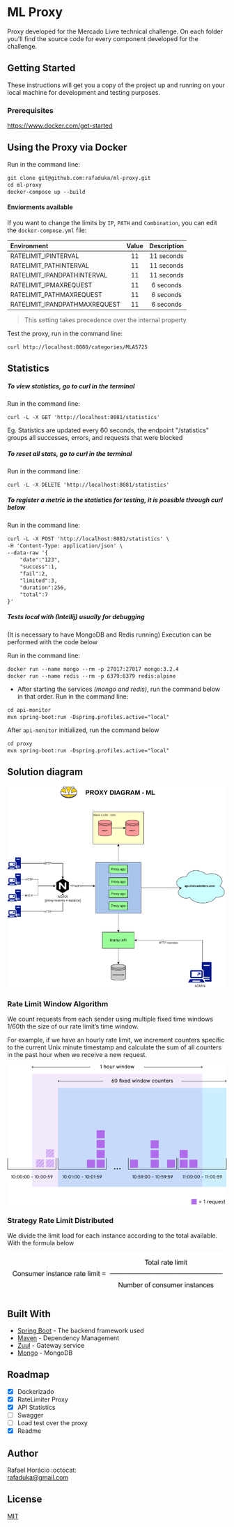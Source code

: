# ML Proxy

Proxy developed for the Mercado Livre technical challenge.
On each folder you'll find the source code for every component developed for the challenge.

## Getting Started

These instructions will get you a copy of the project up and running on your local machine for development and testing purposes.

### Prerequisites

https://www.docker.com/get-started

## Using the Proxy via Docker

Run in the command line:
```
git clone git@github.com:rafaduka/ml-proxy.git
cd ml-proxy
docker-compose up --build
```

#### Enviorments available

If you want to change the limits by `IP`, `PATH` and `Combination`, 
you can edit the `docker-compose.yml` file:

| Environment                   | Value         | Description  |
|:------------------------------|:-------------:|:------------:|
| RATELIMIT_IPINTERVAL          | 11            |  11 seconds  |
| RATELIMIT_PATHINTERVAL        | 11            |  11 seconds  |
| RATELIMIT_IPANDPATHINTERVAL   | 11            |  11 seconds  |
| RATELIMIT_IPMAXREQUEST        | 11            |  6 seconds   |
| RATELIMIT_PATHMAXREQUEST      | 11            |  6 seconds   |
| RATELIMIT_IPANDPATHMAXREQUEST | 11            |  6 seconds   |

>This setting takes precedence over the internal property

Test the proxy, run in the command line:
```
curl http://localhost:8080/categories/MLA5725
```

## Statistics

##### To view statistics, go to curl in the terminal

Run in the command line:
```
curl -L -X GET 'http://localhost:8081/statistics'
```
Eg. Statistics are updated every 60 seconds, the endpoint "/statistics" 
groups all successes, errors, and requests that were blocked


##### To reset all stats, go to curl in the terminal

Run in the command line:
```
curl -L -X DELETE 'http://localhost:8081/statistics'
```

##### To register a metric in the statistics for testing, it is possible through curl below

Run in the command line:
```
curl -L -X POST 'http://localhost:8081/statistics' \
-H 'Content-Type: application/json' \
--data-raw '{
    "date":"123",
    "success":1,
    "fail":2,
    "limited":3,
    "duration":256,
    "total":7
}'
```

##### Tests local with (Intellij) usually for debugging

(It is necessary to have MongoDB and Redis running) Execution can be performed with the code below

Run in the command line:
```
docker run --name mongo --rm -p 27017:27017 mongo:3.2.4
docker run --name redis --rm -p 6379:6379 redis:alpine
```

- After starting the services _(mongo and redis)_, run the command below in that order. 
Run in the command line:

```
cd api-monitor
mvn spring-boot:run -Dspring.profiles.active="local"
```
After `api-monitor` initialized, run the command below
```
cd proxy
mvn spring-boot:run -Dspring.profiles.active="local"
```


## Solution diagram

![alt text](docs/images/macro-flow.png)


### Rate Limit Window Algorithm
We count requests from each sender using multiple fixed time windows 1/60th the size of our rate limit’s time window.

For example, if we have an hourly rate limit, we increment counters specific to the current Unix minute timestamp and 
calculate the sum of all counters in the past hour when we receive a new request.

![alt text](docs/images/slidewindow.png)

### Strategy Rate Limit Distributed

We divide the limit load for each instance according to the total available.
With the formula below

![alt text](docs/images/ratelimit-instance-strategy.png)


## Built With

* [Spring Boot](https://spring.io/) - The backend framework used
* [Maven](https://maven.apache.org/) - Dependency Management
* [Zuul](https://github.com/Netflix/zuul) - Gateway service
* [Mongo](https://www.mongodb.com/) - MongoDB

## Roadmap
- [x] Dockerizado
- [x] RateLimiter Proxy
- [x] API Statistics
- [ ] Swagger
- [ ] Load test over the proxy
- [x] Readme 

## Author

Rafael Horácio :octocat:  
rafaduka@gmail.com

## License
[MIT](https://choosealicense.com/licenses/mit/)